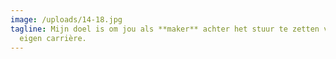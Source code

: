 ```yaml
---
image: /uploads/14-18.jpg
tagline: Mijn doel is om jou als **maker** achter het stuur te zetten van je
  eigen carrière.
---
```

